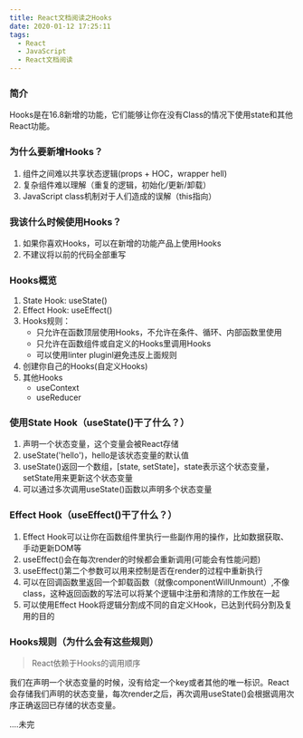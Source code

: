 ```yaml
---
title: React文档阅读之Hooks
date: 2020-01-12 17:25:11
tags:
  - React
  - JavaScript
  - React文档阅读
---
```




### 简介

Hooks是在16.8新增的功能，它们能够让你在没有Class的情况下使用state和其他React功能。

### 为什么要新增Hooks？

1. 组件之间难以共享状态逻辑(props + HOC，wrapper hell)
2. 复杂组件难以理解（重复的逻辑，初始化/更新/卸载）
3. JavaScript class机制对于人们造成的误解（this指向）

### 我该什么时候使用Hooks？

1. 如果你喜欢Hooks，可以在新增的功能产品上使用Hooks
2. 不建议将以前的代码全部重写

### Hooks概览

1. State Hook: useState()
2. Effect Hook: useEffect()
3. Hooks规则：
   * 只允许在函数顶层使用Hooks，不允许在条件、循环、内部函数里使用
   * 只允许在函数组件或自定义的Hooks里调用Hooks
   * 可以使用linter pluginl避免违反上面规则
4. 创建你自己的Hooks(自定义Hooks)
5. 其他Hooks
   * useContext
   * useReducer

### 使用State Hook（useState()干了什么？）

1. 声明一个状态变量，这个变量会被React存储
2. useState('hello')，hello是该状态变量的默认值
3. useState()返回一个数组，[state, setState]，state表示这个状态变量，setState用来更新这个状态变量
4. 可以通过多次调用useState()函数以声明多个状态变量

### Effect Hook（useEffect()干了什么？）

1. Effect Hook可以让你在函数组件里执行一些副作用的操作，比如数据获取、手动更新DOM等
2. useEffect()会在每次render的时候都会重新调用(可能会有性能问题)
3. useEffect()第二个参数可以用来控制是否在render的过程中重新执行
4. 可以在回调函数里返回一个卸载函数（就像componentWillUnmount）,不像class，这种返回函数的写法可以将某个逻辑中注册和清除的工作放在一起
5. 可以使用Effect Hook将逻辑分割成不同的自定义Hook，已达到代码分割及复用的目的

### Hooks规则（为什么会有这些规则）

> React依赖于Hooks的调用顺序

我们在声明一个状态变量的时候，没有给定一个key或者其他的唯一标识。React会存储我们声明的状态变量，每次render之后，再次调用useState()会根据调用次序正确返回已存储的状态变量。



....未完